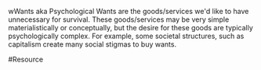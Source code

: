 wWants aka Psychological Wants are the goods/services we'd like to have unnecessary for survival. These goods/services may be very simple materialistically or conceptually, but the desire for these goods are typically psychologically complex. For example, some societal structures, such as capitalism create many social stigmas to buy wants.

#Resource 